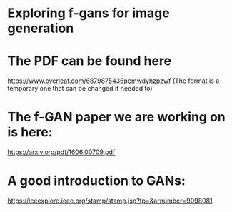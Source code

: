 # Exploring f-gans for image generation

# The PDF can be found here
https://www.overleaf.com/6879875436pcmwdyhzpzwf
(The format is a temporary one that can be changed if needed to)

# The f-GAN paper we are working on is here:
https://arxiv.org/pdf/1606.00709.pdf

# A good introduction to GANs:
https://ieeexplore.ieee.org/stamp/stamp.jsp?tp=&arnumber=9098081
